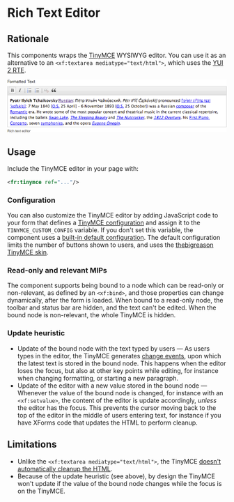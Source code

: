 # Rich Text Editor

## Rationale

This components wraps the [TinyMCE][1] WYSIWYG editor. You can use it as an alternative to an `<xf:textarea mediatype="text/html">`, which uses the [YUI 2 RTE][2].

![](images/xbl-tinymce.png)

## Usage

Include the TinyMCE editor in your page with:

```xml
<fr:tinymce ref="..."/>
```

### Configuration

You can also customize the TinyMCE editor by adding JavaScript code to your form that defines a [TinyMCE configuration][4] and assign it to the `TINYMCE_CUSTOM_CONFIG` variable. If you don't set this variable, the component uses a [built-in default configuration][5]. The default configuration limits the number of buttons shown to users, and uses the [thebigreason TinyMCE skin][6].

### Read-only and relevant MIPs

The component supports being bound to a node which can be read-only or non-relevant, as defined by an `<xf:bind>`, and those properties can change dynamically, after the form is loaded. When bound to a read-only node, the toolbar and status bar are hidden, and the text can't be edited. When the bound node is non-relevant, the whole TinyMCE is hidden.

### Update heuristic

* Update of the bound node with the text typed by users — As users types in the editor, the TinyMCE generates [change events][7], upon which the latest text is stored in the bound node. This happens when the editor loses the focus, but also at other key points while editing, for instance when changing formatting, or starting a new paragraph.
* Update of the editor with a new value stored in the bound node — Whenever the value of the bound node is changed, for instance with an `<xf:setvalue>`, the content of the editor is update accordingly, _unless_ the editor has the focus. This prevents the cursor moving back to the top of the editor in the middle of users entering text, for instance if you have XForms code that updates the HTML to perform cleanup.

## Limitations

* Unlike the `<xf:textarea mediatype="text/html">`, the TinyMCE [doesn't automatically cleanup the HTML][8].
* Because of the update heuristic (see above), by design the TinyMCE won't update if the value of the bound node changes while the focus is on the TinyMCE.

[1]: http://www.tinymce.com/
[2]: http://developer.yahoo.com/yui/editor/
[4]: http://www.tinymce.com/wiki.php/Configuration
[5]: https://github.com/orbeon/orbeon-forms/blob/master/src/resources-packaged/xbl/orbeon/tinymce/tinymce-config.js
[6]: http://thebigreason.com/blog/2008/09/29/thebigreason-tinymce-skin
[7]: http://www.tinymce.com/wiki.php/API3:event.tinymce.Editor.onChange
[8]: https://github.com/orbeon/orbeon-forms/issues/23
